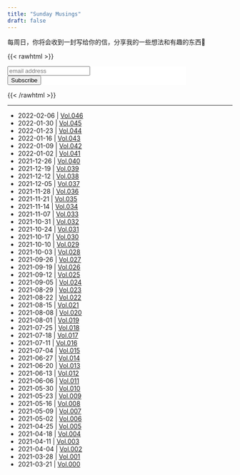 ```yaml
---
title: "Sunday Musings"
draft: false
---
```


每周日，你将会收到一封写给你的信，分享我的一些想法和有趣的东西🥂

{{< rawhtml >}}
<!-- Begin Mailchimp Signup Form -->
<link href="//cdn-images.mailchimp.com/embedcode/slim-10_7.css" rel="stylesheet" type="text/css">
<style type="text/css">
	#mc_embed_signup{background:#fff; clear:left; font:14px Helvetica,Arial,sans-serif;  width:400px;}
	/* Add your own Mailchimp form style overrides in your site stylesheet or in this style block.
	   We recommend moving this block and the preceding CSS link to the HEAD of your HTML file. */
</style>
<div id="mc_embed_signup">
<form action="https://lilpilot.us1.list-manage.com/subscribe/post?u=07e9d78cfc8a73bdc0a2fb080&amp;id=81b5002763" method="post" id="mc-embedded-subscribe-form" name="mc-embedded-subscribe-form" class="validate" target="_blank" novalidate>
    <div id="mc_embed_signup_scroll">
	<!-- <label for="mce-EMAIL">Subscribe</label> -->
	<input type="email" value="" name="EMAIL" class="email" id="mce-EMAIL" placeholder="email address" required>
    <!-- real people should not fill this in and expect good things - do not remove this or risk form bot signups-->
    <div style="position: absolute; left: -5000px;" aria-hidden="true"><input type="text" name="b_07e9d78cfc8a73bdc0a2fb080_81b5002763" tabindex="-1" value=""></div>
    <div class="clear"><input type="submit" value="Subscribe" name="subscribe" id="mc-embedded-subscribe" class="button"></div>
    </div>
</form>
</div>
<!--End mc_embed_signup-->
{{< /rawhtml >}}

---

* 2022-02-06 | [Vol.046](https://mailchi.mp/e014d0e99bc4/sunday-musings-vol046)
* 2022-01-30 | [Vol.045](https://mailchi.mp/4a9d064af60a/sunday-musings-vol045)
* 2022-01-23 | [Vol.044](https://mailchi.mp/5ef95b1a79c2/sunday-musings-vol044)
* 2022-01-16 | [Vol.043](https://mailchi.mp/bcc5b41c690f/sunday-musings-vol043)
* 2022-01-09 | [Vol.042](https://mailchi.mp/442ca49ed12e/sunday-musings-vol042)
* 2022-01-02 | [Vol.041](https://mailchi.mp/f4a9931af841/sunday-musings-vol041)
* 2021-12-26 | [Vol.040](https://mailchi.mp/bf45722d0cec/sunday-musings-vol040)
* 2021-12-19 | [Vol.039](https://mailchi.mp/1fff34aca56d/sunday-musings-vol039)
* 2021-12-12 | [Vol.038](https://mailchi.mp/0607b24fb57f/sunday-musings-vol038)
* 2021-12-05 | [Vol.037](https://mailchi.mp/b4cd9293cb7a/sunday-musings-vol037)
* 2021-11-28 | [Vol.036](https://mailchi.mp/ef377d8579af/sunday-musings-vol036)
* 2021-11-21 | [Vol.035](https://mailchi.mp/6250fb5bd645/sunday-musings-vol035)
* 2021-11-14 | [Vol.034](https://us1.campaign-archive.com/?u=07e9d78cfc8a73bdc0a2fb080&id=928b589b70)
* 2021-11-07 | [Vol.033](https://mailchi.mp/0a854fb3b542/sunday-musings-vol033)
* 2021-10-31 | [Vol.032](https://mailchi.mp/29315023a0e1/sunday-musings-vol032)
* 2021-10-24 | [Vol.031](https://mailchi.mp/2decad92f97d/sunday-musings-vol031)
* 2021-10-17 | [Vol.030](https://mailchi.mp/671a43c03aa7/sunday-musings-vol030)
* 2021-10-10 | [Vol.029](https://mailchi.mp/b668c82f8366/sunday-musings-vol029)
* 2021-10-03 | [Vol.028](https://mailchi.mp/9c6972537dda/sunday-musings-vol028)
* 2021-09-26 | [Vol.027](https://mailchi.mp/bfee6e871697/sunday-musings-vol027)
* 2021-09-19 | [Vol.026](https://mailchi.mp/e212d5e9451c/sunday-musings-vol026)
* 2021-09-12 | [Vol.025](https://mailchi.mp/9bbeca244fd7/sunday-musings-vol025)
* 2021-09-05 | [Vol.024](https://mailchi.mp/9697c91420ac/sunday-musings-vol024)
* 2021-08-29 | [Vol.023](https://mailchi.mp/913d8ae3b006/sunday-musings-vol023)
* 2021-08-22 | [Vol.022](https://mailchi.mp/da8ee399c450/sunday-musings-vol022)
* 2021-08-15 | [Vol.021](https://mailchi.mp/7ca187a3f91c/sunday-musings-vol021)
* 2021-08-08 | [Vol.020](https://mailchi.mp/3ba219849ec4/sunday-musings-vol020)
* 2021-08-01 | [Vol.019](https://mailchi.mp/c80cfa2df7a4/sunday-musings-vol019)
* 2021-07-25 | [Vol.018](https://mailchi.mp/7e6c1808dd49/sunday-musings-vol018)
* 2021-07-18 | [Vol.017](https://mailchi.mp/3f78f66940f1/sunday-musings-vol017)
* 2021-07-11 | [Vol.016](https://mailchi.mp/e849ac60274a/sunday-musings-vol016)
* 2021-07-04 | [Vol.015](https://mailchi.mp/62303a469d61/sunday-musings-vol015)
* 2021-06-27 | [Vol.014](https://mailchi.mp/34e81631161f/sunday-musings-vol014)
* 2021-06-20 | [Vol.013](https://mailchi.mp/53779017b581/sunday-musings-vol013)
* 2021-06-13 | [Vol.012](https://mailchi.mp/d96ed9b55fbb/sunday-musings-vol012)
* 2021-06-06 | [Vol.011](https://mailchi.mp/9ef93cfc64d2/sunday-musings-vol011)
* 2021-05-30 | [Vol.010](https://mailchi.mp/e1f05e4575a9/sunday-musings-vol010)
* 2021-05-23 | [Vol.009](https://mailchi.mp/c4d515530a27/sunday-musings-vol009)
* 2021-05-16 | [Vol.008](https://mailchi.mp/a856f14afcc1/sunday-musings-vol008)
* 2021-05-09 | [Vol.007](https://us1.campaign-archive.com/?u=07e9d78cfc8a73bdc0a2fb080&id=118d5d9b94)
* 2021-05-02 | [Vol.006](https://us1.campaign-archive.com/?u=07e9d78cfc8a73bdc0a2fb080&id=c772bf2b14)
* 2021-04-25 | [Vol.005](https://mailchi.mp/ce0b67805815/sunday-musings-vol005)
* 2021-04-18 | [Vol.004](https://mailchi.mp/d7c862a72c2e/sunday-musings-vol004)
* 2021-04-11 | [Vol.003](https://mailchi.mp/1c4afedf5aa1/sunday-musings-vol003)
* 2021-04-04 | [Vol.002](https://mailchi.mp/da4ee7a8a947/sunday-musings-vol002)
* 2021-03-28 | [Vol.001](https://mailchi.mp/01c90d7ec3bd/sunday-musings-vol001)
* 2021-03-21 | [Vol.000](https://mailchi.mp/8018824969e8/sunday-musings-vol000)